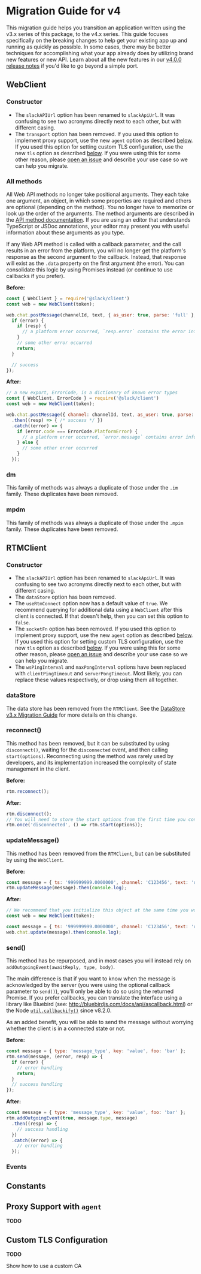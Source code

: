 # Migration Guide for v4

This migration guide helps you transition an application written using the v3.x series of this package, to the v4.x
series. This guide focuses specifically on the breaking changes to help get your existing app up and running as
quickly as possible. In some cases, there may be better techniques for accomplishing what your app already does by
utilizing brand new features or new API. Learn about all the new features in our
[v4.0.0 release notes](https://github.com/slackapi/node-slack-sdk/releases/tag/v4.0.0) if you'd like
to go beyond a simple port.

## WebClient

### Constructor

*  The `slackAPIUrl` option has been renamed to `slackApiUrl`. It was confusing to see two acronyms directly
   next to each other, but with different casing.
*  The `transport` option has been removed. If you used this option to implement proxy support, use the new `agent`
   option as described [below](#proxy-support-with-agent). If you used this option for setting custom TLS configuration,
   use the new `tls` option as described [below](#custom-tls-configuration). If you were using this for
   some other reason, please [open an issue](https://github.com/slackapi/node-slack-sdk/issues/new) and describe your
   use case so we can help you migrate.

### All methods

All Web API methods no longer take positional arguments. They each take one argument, an object, in which some
properties are required and others are optional (depending on the method). You no longer have to memorize or look up
the order of the arguments. The method arguments are described in the
[API method documentation](https://api.slack.com/methods). If you are using an editor that understands TypeScript or
JSDoc annotations, your editor may present you with useful information about these arguments as you type.

If any Web API method is called with a callback parameter, and the call results in an error from the platform, you will
no longer get the platform's response as the second argument to the callback. Instead, that response will exist as the
`.data` property on the first argument (the error). You can consolidate this logic by using Promises instead (or
continue to use callbacks if you prefer).

**Before:**

```javascript
const { WebClient } = require('@slack/client')
const web = new WebClient(token);

web.chat.postMessage(channelId, text, { as_user: true, parse: 'full' }, (error, resp) => {
  if (error) {
    if (resp) {
      // a platform error occurred, `resp.error` contains the error information
    }
    // some other error occurred
    return;
  }

  // success
});
```

**After:**

```javascript
// a new export, ErrorCode, is a dictionary of known error types
const { WebClient, ErrorCode } = require('@slack/client')
const web = new WebClient(token);

web.chat.postMessage({ channel: channelId, text, as_user: true, parse: 'full' })
  .then((resp) => { /* success */ })
  .catch((error) => {
    if (error.code === ErrorCode.PlatformError) {
      // a platform error occurred, `error.message` contains error information, `error.data` contains the entire resp
    } else {
      // some other error occurred
    }
  });
```

### dm

This family of methods was always a duplicate of those under the `.im` family. These duplicates have been removed.

### mpdm

This family of methods was always a duplicate of those under the `.mpim` family. These duplicates have been removed.

## RTMClient

### Constructor

*  The `slackAPIUrl` option has been renamed to `slackApiUrl`. It was confusing to see two acronyms directly
   next to each other, but with different casing.
*  The `dataStore` option has been removed.
*  The `useRtmConnect` option now has a default value of `true`. We recommend querying for additional data using a
   `WebClient` after this client is connected. If that doesn't help, then you can set this option to `false`.
*  The `socketFn` option has been removed. If you used this option to implement proxy support, use the new `agent`
   option as described [below](#proxy-support-with-agent). If you used this option for setting custom TLS
   configuration, use the new `tls` option as described [below](#custom-tls-configuration). If you were using this for
   some other reason, please [open an issue](https://github.com/slackapi/node-slack-sdk/issues/new) and describe your
   use case so we can help you migrate.
*  The `wsPingInterval` and `maxPongInterval` options have been replaced with `clientPingTimeout` and
   `serverPongTimeout`. Most likely, you can replace these values respectively, or drop using them all together.

### dataStore

The data store has been removed from the `RTMClient`. See the
[DataStore v3.x Migration Guide](https://github.com/slackapi/node-slack-sdk/wiki/DataStore-v3.x-Migration-Guide) for
more details on this change.

### reconnect()

This method has been removed, but it can be substituted by using `disconnect()`, waiting for the `disconnected` event,
and then calling `start(options)`. Reconnecting using the method was rarely used by developers, and its implementation
increased the complexity of state management in the client.

**Before:**

```javascript
rtm.reconnect();
```

**After:**

```javascript
rtm.disconnect();
// You will need to store the start options from the first time you connect and then reuse them here.
rtm.once('disconnected', () => rtm.start(options));
```

### updateMessage()

This method has been removed from the `RTMClient`, but can be substituted by using the `WebClient`.

**Before:**

```javascript
const message = { ts: '999999999.0000000', channel: 'C123456', text: 'updated message text' };
rtm.updateMessage(message).then(console.log);
```

**After:**

```javascript
// We recommend that you initialize this object at the same time you would have initialized the RTMClient
const web = new WebClient(token);

const message = { ts: '999999999.0000000', channel: 'C123456', text: 'updated message text' };
web.chat.update(message).then(console.log);
```

### send()

This method has be repurposed, and in most cases you will instead rely on `addOutgoingEvent(awaitReply, type, body)`.

The main difference is that if you want to know when the message is acknowledged by the server (you were using the
optional callback parameter to `send()`), you'll only be able to do so using the returned Promise. If you prefer
callbacks, you can translate the interface using a library like Bluebird
(see: http://bluebirdjs.com/docs/api/ascallback.html) or the Node [`util.callbackify()`](https://nodejs.org/api/util.html#util_util_callbackify_original) since v8.2.0.

As an added benefit, you will be able to send the message without worrying whether the client is in a connected state
or not.

**Before:**

```javascript
const message = { type: 'message_type', key: 'value', foo: 'bar' };
rtm.send(message, (error, resp) => {
  if (error) {
    // error handling
    return;
  }
  // success handling
});
```

**After:**

```javascript
const message = { type: 'message_type', key: 'value', foo: 'bar' };
rtm.addOutgoingEvent(true, message.type, message)
  .then((resp) => {
    // success handling
  })
  .catch((error) => {
    // error handling
  });
```

### Events

## Constants

## Proxy Support with `agent`

**TODO**

## Custom TLS Configuration

**TODO**

Show how to use a custom CA
